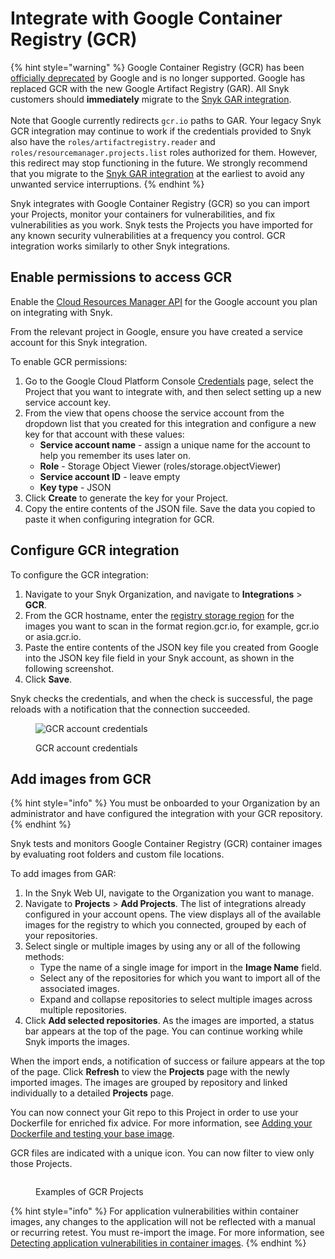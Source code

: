 # Integrate with Google Container Registry (GCR)

{% hint style="warning" %}
Google Container Registry (GCR) has been [officially deprecated](https://cloud.google.com/container-registry/docs/release-notes#May_15_2023) by Google and is no longer supported. Google has replaced GCR with the new Google Artifact Registry (GAR). All Snyk customers should **immediately** migrate to the [Snyk GAR integration](integrate-with-google-artifact-registry-gar.md). \
\
Note that Google currently redirects `gcr.io` paths to GAR. Your legacy Snyk GCR integration may continue to work if  the credentials provided to Snyk also have the `roles/artifactregistry.reader`  and `roles/resourcemanager.projects.list` roles authorized for them. However, this redirect may stop functioning in the future. We strongly recommend that you migrate to the [Snyk GAR integration](integrate-with-google-artifact-registry-gar.md) at the earliest to avoid any unwanted service interruptions.&#x20;
{% endhint %}

Snyk integrates with Google Container Registry (GCR) so you can import your Projects, monitor your containers for vulnerabilities, and fix vulnerabilities as you work. Snyk tests the Projects you have imported for any known security vulnerabilities at a frequency you control. GCR integration works similarly to other Snyk integrations.&#x20;

## Enable permissions to access GCR

Enable the [Cloud Resources Manager API](https://console.cloud.google.com/apis/library/cloudresourcemanager.googleapis.com?q=cloud%20resource%20manager\&id=16f5d23e-c895-4b9d-88e4-864c1766636f\&project=next-for-integration-testing) for the Google account you plan on integrating with Snyk.

From the relevant project in Google, ensure you have created a service account for this Snyk integration.

To enable GCR permissions:

1. Go to the Google Cloud Platform Console [Credentials](https://console.cloud.google.com/apis/credentials) page, select the Project that you want to integrate with, and then select setting up a new service account key.
2. From the view that opens choose the service account from the dropdown list that you created for this integration and configure a new key for that account with these values:
   * **Service account name** - assign a unique name for the account to help you remember its uses later on.
   * **Role** - Storage Object Viewer (roles/storage.objectViewer)
   * **Service account ID** - leave empty
   * **Key type** - JSON
3. Click **Create** to generate the key for your Project.
4. Copy the entire contents of the JSON file. Save the data you copied to paste it when configuring integration for GCR.

## Configure GCR integration

To configure the GCR integration:

1. Navigate to your Snyk Organization, and navigate to **Integrations** > **GCR**.
2. From the GCR hostname, enter the [registry storage region](https://cloud.google.com/container-registry/docs/pushing-and-pulling) for the images you want to scan in the format region.gcr.io, for example, gcr.io or asia.gcr.io.
3. Paste the entire contents of the JSON key file you created from Google into the JSON key file field in your Snyk account, as shown in the following screenshot.
4. Click **Save**.

Snyk checks the credentials, and when the check is successful, the page reloads with a notification that the connection succeeded.

<figure><img src="../../../.gitbook/assets/uuid-47cf04cb-248e-5d0f-d35a-f36fbb624614-en.png" alt="GCR account credentials"><figcaption><p>GCR account credentials</p></figcaption></figure>

## Add images from GCR

{% hint style="info" %}
You must be onboarded to your Organization by an administrator and have configured the integration with your GCR repository.
{% endhint %}

Snyk tests and monitors Google Container Registry (GCR) container images by evaluating root folders and custom file locations.

To add images from GAR:&#x20;

1. In the Snyk Web UI, navigate to the Organization you want to manage.
2. Navigate to **Projects** > **Add Projects**. The list of integrations already configured in your account opens. The view displays all of the available images for the registry to which you connected, grouped by each of your repositories.
3. Select single or multiple images by using any or all of the following methods:
   * Type the name of a single image for import in the **Image Name** field.
   * Select any of the repositories for which you want to import all of the associated images.
   * Expand and collapse repositories to select multiple images across multiple repositories.
4. Click **Add selected repositories**. As the images are imported, a status bar appears at the top of the page. You can continue working while Snyk imports the images.

When the import ends, a notification of success or failure appears at the top of the page. Click **Refresh** to view the **Projects** page with the newly imported images. The images are grouped by repository and linked individually to a detailed **Projects** page.

You can now connect your Git repo to this Project in order to use your Dockerfile for enriched fix advice. For more information, see [Adding your Dockerfile and testing your base image](../scan-your-dockerfile/detect-vulnerable-base-images-from-your-dockerfile.md).

GCR files are indicated with a unique icon. You can now filter to view only those Projects.

<figure><img src="../../../.gitbook/assets/Screenshot 2023-03-31 at 18.06.20.png" alt=""><figcaption><p>Examples of GCR Projects</p></figcaption></figure>

{% hint style="info" %}
For application vulnerabilities within container images, any changes to the application will not be reflected with a manual or recurring retest. You must re-import the image. For more information, see [Detecting application vulnerabilities in container images](../use-snyk-container/detect-application-vulnerabilities-in-container-images.md).
{% endhint %}
